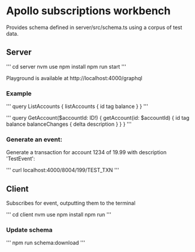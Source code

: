 # Apollo subscriptions workbench

Provides schema defined in server/src/schema.ts using a corpus of test data.

## Server

'''
cd server
nvm use
npm install
npm run start
'''

Playground is available at http://localhost:4000/graphql

### Example

'''
query ListAccounts {
  listAccounts {
    id
    tag
    balance
  }
}
'''

'''
query GetAccount($accountId: ID!) {
  getAccount(id: $accountId) {
    id
    tag
    balance
    balanceChanges {
      delta
      description
    }
  }
}
'''

### Generate an event:

Generate a transaction for account 1234 of 19.99 with description 'TestEvent':

'''
curl localhost:4000/8004/199/TEST_TXN
'''

## Client

Subscribes for event, outputting them to the terminal

'''
cd client
nvm use
npm install
npm run
'''

### Update schema

'''
npm run schema:download
'''
